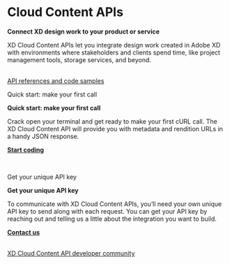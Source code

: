 # Cloud Content APIs

**Connect XD design work to your product or service**

XD Cloud Content APIs let you integrate design work created in Adobe XD with environments where stakeholders and clients spend time, like project management tools, storage services, and beyond.

<br />

<object>
<a href="/tutorials/quick-start.md"><object style="width: 100%" type="image/png" data="/images/integrate@3x.png">API references and code samples</object></a>
</object>

<!-- <object>
<a href=""><object style="width: 100%; margin: 0;" type="image/png" data="/images/go-live.png">placeholder</object></a>
</object> -->

<br />

<object style="width: 100%" type="image/png" data="/images/code2.svg">Quick start: make your first call</object>


**Quick start: make your first call**

Crack open your terminal and get ready to make your first cURL call. The XD Cloud Content API will provide you with metadata and rendition URLs in a handy JSON response.

**[Start coding](/tutorials/quick-start.md)**

<br />

<object style="width: 100%" type="image/png" data="/images/get-started.svg">Get your unique API key</object>

**Get your unique API key**

To communicate with XD Cloud Content APIs, you’ll need your own unique API key to send along with each request. You can get your API key by reaching out and telling us a little about the integration you want to build.

**[Contact us](https://adobe.allegiancetech.com/surveys/JDQ78F/)**

<br />

<object>
<a href="https://forums.adobexdplatform.com"><object style="width: 100%" type="image/png" data="/images/cloud-community.png">XD Cloud Content API developer community</object></a>
</object>